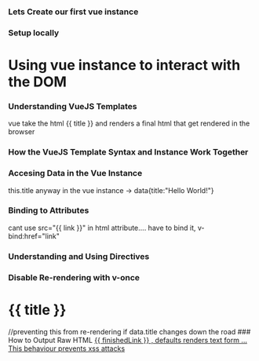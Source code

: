 ### Lets Create our first vue instance
### Setup locally
# Using vue instance to interact with the DOM
### Understanding VueJS Templates
vue take the html {{ title }} and renders a final html that get rendered in the browser
### How the VueJS Template Syntax and Instance Work Together
### Accesing Data in the Vue Instance
this.title anyway in the vue instance -> data{title:"Hello World!"}
### Binding to Attributes
cant use src="{{ link }}" in html attribute.... have to bind it, v-bind:href="link"
### Understanding and Using Directives
### Disable Re-rendering with v-once
<h1 v-once > {{ title }} </h1> //preventing this from re-rendering if data.title changes down the road
### How to Output Raw HTML
<a href="http://google.com">  
{{ finishedLink }} , defaults renders text form ... This behaviour prevents xss attacks  
  
### 
